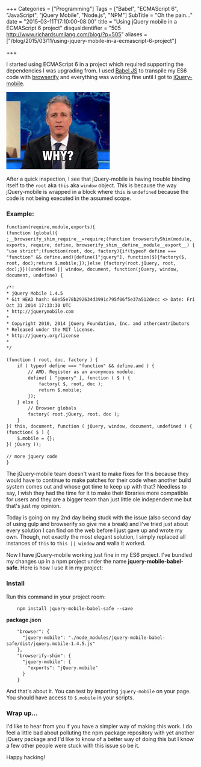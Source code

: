 +++
Categories = ["Programming"]
Tags = ["Babel", "ECMAScript 6", "JavaScript", "jQuery Mobile", "Node.js", "NPM"]
SubTitle = "Oh the pain..."
date = "2015-03-11T17:10:00-08:00"
title = "Using jQuery mobile in a ECMAScript 6 project"
disqusIdentifier = "505 http://www.richardsumilang.com/blog/?p=505"
aliases = ["/blog/2015/03/11/using-jquery-mobile-in-a-ecmascript-6-project"]

+++

[1]: https://babeljs.io/ "Babel JS"
[2]: https://browserify.org/ "Browserify"
[3]: https://jquerymobile.com/ "jQuery Mobile"

I started using ECMAScript 6 in a project which required supporting the
dependencies I was upgrading from. I used [Babel JS][1] to transpile my ES6 code
with [browserify][2] and everything was working fine until I got to
[jQuery-mobile][3].

<img src="/images/reactions/why/jon-stewart.gif" class="center" loading="lazy" />

<!--more-->

After a quick inspection, I see that jQuery-mobile is having trouble binding
itself to the `root` aka `this` aka `window` object. This is because the way
jQuery-mobile is wrapped in a block where `this` is `undefined` because the
code is not being executed in the assumed scope.

### Example:

<pre><code class="language-javascript">function(require,module,exports){
(function (global){
;__browserify_shim_require__=require;(function browserifyShim(module, exports, require, define, browserify_shim__define__module__export__) {
"use strict";(function(root, doc, factory){if(typeof define === "function" &amp;&amp; define.amd){define(["jquery"], function($){factory($, root, doc);return $.mobile;});}else {factory(root.jQuery, root, doc);}})(undefined || window, document, function(jQuery, window, document, undefine) {

/*!
* jQuery Mobile 1.4.5
* Git HEAD hash: 68e55e78b292634d3991c795f06f5e37a512decc <> Date: Fri Oct 31 2014 17:33:30 UTC
* http://jquerymobile.com
*
* Copyright 2010, 2014 jQuery Foundation, Inc. and othercontributors
* Released under the MIT license.
* http://jquery.org/license
*
*/

(function ( root, doc, factory ) {
	if ( typeof define === "function" &amp;&amp; define.amd ) {
		// AMD. Register as an anonymous module.
		define( [ "jquery" ], function ( $ ) {
			factory( $, root, doc );
			return $.mobile;
		});
	} else {
		// Browser globals
		factory( root.jQuery, root, doc );
	}
}( this, document, function ( jQuery, window, document, undefined ) {
(function( $ ) {
	$.mobile = {};
}( jQuery ));

// more jquery code
}</code></pre>

The jQuery-mobile team doesn't want to make fixes for this because they would
have to continue to make patches for their code when another build system comes
out and whose got time to keep up with that? Needless to say, I wish they had
the time for it to make their libraries more compatible for users and they are a
bigger team than just little ole independent me but that's just my opinion.

Today is going on my 2nd day being stuck with the issue (also second day of
using gulp and browserify so give me a break) and I've tried just about every
solution I can find on the web before I just gave up and wrote my own. Though,
not exactly the most elegant solution, I simply replaced all instances of `this`
to `this || window` and walla it worked.

Now I have jQuery-mobile working just fine in my ES6 project. I've bundled my
changes up in a npm project under the name **jquery-mobile-babel-safe**. Here is
how I use it in my project:

### Install

Run this command in your project room:

		npm install jquery-mobile-babel-safe --save

**package.json**

<pre><code class="language-javascript">    "browser": {
      "jquery-mobile": "./node_modules/jquery-mobile-babel-safe/dist/jquery.mobile-1.4.5.js"
    },
    "browserify-shim": {
      "jquery-mobile": {
        "exports": "jQuery.mobile"
      }
    }</code></pre>

And that's about it. You can test by importing `jquery-mobile` on your page. You
should have access to `$.mobile` in your scripts.

### Wrap up...

I'd like to hear from you if you have a simpler way of making this work. I do
feel a little bad about polluting the npm package repository with yet another
jQuery package and I'd like to know of a better way of doing this but I know a
few other people were stuck with this issue so be it.

Happy hacking!
